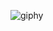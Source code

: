![giphy](https://user-images.githubusercontent.com/72458480/143011987-043e9f5f-8e96-4e61-9c02-7d7cf24bc9c9.gif)

<!---
voltarcarnage/voltarcarnage is a ✨ special ✨ repository because its `README.md` (this file) appears on your GitHub profile.
You can click the Preview link to take a look at your changes.
--->
